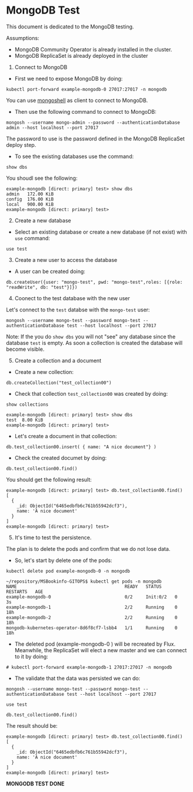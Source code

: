 # MongoDB Test

This document is dedicated to the MongoDB testing.

Assumptions:
- MongoDB Community Operator is already installed in the cluster.
- MongoDB ReplicaSet is already deployed in the cluster 


1. Connect to MongoDB

* First we need to expose MongoDB by doing:

```
kubectl port-forward example-mongodb-0 27017:27017 -n mongodb
```

You can use [mongoshell](https://www.mongodb.com/docs/mongodb-shell/install/#std-label-mdb-shell-install) as client to connect to MongoDB.


* Then use the following command to connect to MongoDB:

```
mongosh --username mongo-admin --password --authenticationDatabase admin --host localhost --port 27017
```

The password to use is the password defined in the MongoDB ReplicaSet deploy step.

* To see the existing databases use the command:
```
show dbs
```

You shoudl see the following:
```
example-mongodb [direct: primary] test> show dbs
admin   172.00 KiB
config  176.00 KiB
local   900.00 KiB
example-mongodb [direct: primary] test> 
```

2. Create a new database

* Select an existing database or create a new database (if not exist) with `use` command:
```
use test
```

3. Create a new user to access the database

* A user can be created doing:
```
db.createUser({user: "mongo-test", pwd: "mongo-test",roles: [{role: "readWrite", db: "test"}]})
```

4. Coonect to the test database with the new user

Let's connect to the `test` databse with the `mongo-test` user:
```
mongosh --username mongo-test --password mongo-test --authenticationDatabase test --host localhost --port 27017
```

Note: If the you do `show dbs` you will not "see" any database since the database `test` is empty. As soon a collection is created the database will become visible. 

5. Create a collection and a document

* Create a new collection:
```
db.createCollection("test_collection00")
```


* Check that collection `test_collection00` was created by doing:
```
show collections
```

```
example-mongodb [direct: primary] test> show dbs
test  8.00 KiB
example-mongodb [direct: primary] test> 
```

* Let's create a document in that collection:

```
db.test_collection00.insert( { name: "A nice document"} )
```

* Check the created documet by doing:
```
db.test_collection00.find()
```

You should get the following result:
```
example-mongodb [direct: primary] test> db.test_collection00.find()
[
  {
    _id: ObjectId("6465edbfb6c761b55942dcf3"),
    name: 'A nice document'
  }
]
example-mongodb [direct: primary] test> 
```


5. It's time to test the persistence.

The plan is to delete the pods and confirm that we do not lose data.

* So, let's start by delete one of the pods:
```
kubectl delete pod example-mongodb-0 -n mongodb
``` 

```
~/repository/MSBookinfo-GITOPS$ kubectl get pods -n mongodb
NAME                                         READY   STATUS     RESTARTS   AGE
example-mongodb-0                            0/2     Init:0/2   0          3s
example-mongodb-1                            2/2     Running    0          18h
example-mongodb-2                            2/2     Running    0          18h
mongodb-kubernetes-operator-8d6f8cf7-lsbb4   1/1     Running    0          18h
```

* The deleted pod (example-mongodb-0 ) will be recreated by Flux. Meanwhile, the ReplicaSet will elect a new master and we can connect to it by doing:

```
# kubectl port-forward example-mongodb-1 27017:27017 -n mongodb
```

* The validate that the data was persisted we can do:

```
mongosh --username mongo-test --password mongo-test --authenticationDatabase test --host localhost --port 27017
```

```
use test
```

```
db.test_collection00.find()
```

The result should be:
```
example-mongodb [direct: primary] test> db.test_collection00.find()
[
  {
    _id: ObjectId("6465edbfb6c761b55942dcf3"),
    name: 'A nice document'
  }
]
example-mongodb [direct: primary] test> 
```

**MONGODB TEST DONE**
